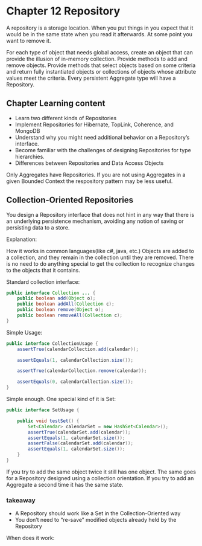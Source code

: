 # Chapter 12 Repository

A repository is a storage location. When you put things in you expect that it would be in the same state when you read it afterwards. At some point you want to remove it.

For each type of object that needs global access, create an object that can provide the illusion of in-memory collection. Provide methods to add and remove objects. Provide methods that select objects based on some criteria and return fully instantiated objects or collections of objects whose attribute values meet the criteria. Every persistent Aggregate type will have a Repository.

## Chapter Learning content
* Learn two different kinds of Repositories
* Implement Repositories for Hibernate, TopLink, Coherence, and MongoDB
* Understand why you might need additional behavior on a Repository’s interface.
* Become familiar with the challenges of designing Repositories for type hierarchies.
* Differences between Repositories and Data Access Objects

Only Aggregates have Repositories. If you are not using Aggregates in a given Bounded Context the respository pattern may be less useful.

## Collection-Oriented Repositories
You design a Repository interface that does not hint in any way that there is an underlying persistence mechanism, avoiding any notion of saving or persisting data to a store.

Explanation: 

How it works in common languages(like c#, java, etc.)
Objects are added to a collection, and they remain in the collection until they are removed. There is no need to do anything special to get the collection to recognize changes to the objects that it contains.

Standard collection interface:
```java
public interface Collection ... {
    public boolean add(Object o);
    public boolean addAll(Collection c);
    public boolean remove(Object o);
    public boolean removeAll(Collection c);
}
```

Simple Usage: 

```java
public interface CollectionUsage {
    assertTrue(calendarCollection.add(calendar));

    assertEquals(1, calendarCollection.size());

    assertTrue(calendarCollection.remove(calendar));

    assertEquals(0, calendarCollection.size());
}
```
Simple enough. One special kind of it is Set:
```java
public interface SetUsage {

    public void testSet() {
        Set<Calendar> calendarSet = new HashSet<Calendar>();
        assertTrue(calendarSet.add(calendar));
        assertEquals(1, calendarSet.size());
        assertFalse(calendarSet.add(calendar));
        assertEquals(1, calendarSet.size());
    }
}
```
If you try to add the same object twice it still has one object. The same goes for a Repository designed using a collection orientation. If you try to add an Aggregate a second time it has the same state.

### takeaway
* A Repository should work like a Set in the Collection-Oriented way
* You don’t need to “re-save” modified objects already held by the Repository

When does it work:


